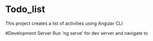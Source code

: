 # Todo_list
This project creates a list of activities using Angular CLI

#Development Server
Run 'ng serve' for dev server and navigate to
